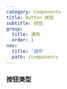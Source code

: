 ```yaml
---
category: Components
title: Button 按钮
subtitle: 按钮
group:
  title: 通用
  order: 1
nav:
  title: '组件'
  path: /components
---
```


### 按钮类型

<code src="./__demo__"></code>
